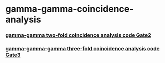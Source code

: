 # gamma-gamma-coincidence-analysis
### [gamma-gamma two-fold coincidence analysis code Gate2](https://github.com/zhihuanli/gamma-gamma-coincidence-analysis/blob/master/Gate2/Readme.md) 
### [gamma-gamma-gamma three-fold coincidence analysis code Gate3](https://github.com/zhihuanli/gamma-gamma-coincidence-analysis/blob/master/Gate3/Readme.md) 
